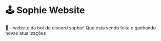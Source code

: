 # 🕹 Sophie Website

🎁 - website da bot de discord sophie! Que esta sendo feita e ganhando novas atualizações
